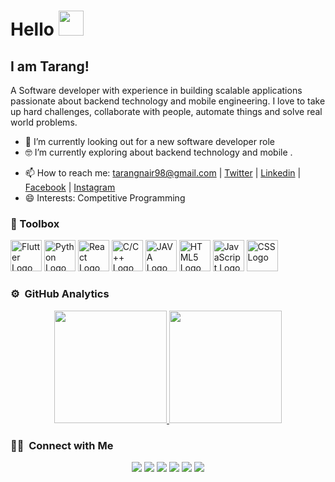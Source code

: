 <!-- <img align="right" src="" width=350px height=465px/> -->

# Hello <img src="https://raw.githubusercontent.com/MartinHeinz/MartinHeinz/master/wave.gif" width="40px">
## I am Tarang!

A Software developer with experience in building scalable applications passionate about backend technology and mobile engineering. I love to take up hard challenges, collaborate with people, automate things and solve real world problems.

- 📱 I’m currently looking out for a new software developer role
- 🤓 I’m currently exploring about backend technology and mobile .
<!-- - 💬 Ask me about javascript/typescript and computer science. -->
- 📫 How to reach me: tarangnair98@gmail.com | [Twitter](https://twitter.com/tarang90564113) | [Linkedin](https://www.linkedin.com/in/tarang-nair-752aa8179/) | [Facebook](https://www.facebook.com/tarangnair) | [Instagram](https://www.instagram.com/nairtarang/)
- 😄 Interests: Competitive Programming


<!--
**tarang1998/tarang1998** is a ✨ _special_ ✨ repository because its `README.md` (this file) appears on your GitHub profile.

Here are some ideas to get you started:

- 🔭 - 
- 👯 I’m looking to collaborate on ...
- 🤔 I’m looking for help with ...
- 💬 Ask me about ...
- 📫 How to reach me: ...
- 😄 Pronouns: ...
- ⚡ Fun fact: ...
- 🌱 I’m currently
- 🤓
- ![Top Langs](https://github-readme-stats.vercel.app/api/top-langs/?username=tarang1998)

-->



### 🧰 Toolbox

<img src="https://cdn.worldvectorlogo.com/logos/flutter.svg" alt="Flutter Logo" width="50" height="50"/> <img src="https://cdn.worldvectorlogo.com/logos/python-4.svg" alt="Python Logo" width="50" height="50"/> <img src="https://cdn.worldvectorlogo.com/logos/react-1.svg" alt="React Logo" width="50" height="50"/> <img src="https://cdn.worldvectorlogo.com/logos/c.svg" alt="C/C++ Logo" width="50" height="50"/> <img src="https://cdn.worldvectorlogo.com/logos/java-4.svg" alt="JAVA Logo" width="50" height="50"/> <img src="https://cdn.worldvectorlogo.com/logos/html5-2.svg" alt="HTML5 Logo" width="50" height="50"/> <img src="https://cdn.worldvectorlogo.com/logos/logo-javascript.svg" alt="JavaScript Logo" width="50" height="50"/> <img src="https://cdn.worldvectorlogo.com/logos/css-3.svg" alt="CSS Logo" width="50" height="50"/>


### ⚙️ &nbsp;GitHub Analytics

<p align="center">
<a href="https://github.com/AVS1508">
  <img height="180em" src="https://github-readme-stats-eight-theta.vercel.app/api?username=tarang1998&show_icons=true&theme=algolia&include_all_commits=true&count_private=true"/>
  <img height="180em" src="https://github-readme-stats-eight-theta.vercel.app/api/top-langs/?username=tarang1998&layout=compact&langs_count=8&theme=algolia"/>
</a>
</p>

### 🤝🏻 &nbsp;Connect with Me

<p align="center">
<a href="https://tarangnair.com/#/"><img src="https://img.shields.io/badge/-3423A6?style=flat&logo=Google-Chrome&logoColor=white"/></a>
<a href="https://www.linkedin.com/in/tarang-nair-752aa8179/"><img src="https://img.shields.io/badge/-0077B5?style=flat&logo=Linkedin&logoColor=white"/></a>
<a href="mailto:tarangnair98@gmail.com"><img src="https://img.shields.io/badge/-D14836?style=flat&logo=Gmail&logoColor=white"/></a>
<a href="https://www.instagram.com/nairtarang/_"><img src="https://img.shields.io/badge/-E4405F?style=flat&logo=Instagram&logoColor=white"/></a>
<a href="https://www.facebook.com/tarangnair"><img src="https://img.shields.io/badge/-1877F2?style=flat&logo=Facebook&logoColor=white"/></a>
<a href="https://twitter.com/tarang90564113"><img src="https://img.shields.io/badge/-BD081C?style=flat&logo=Twitter&logoColor=white"/></a>
</p>


